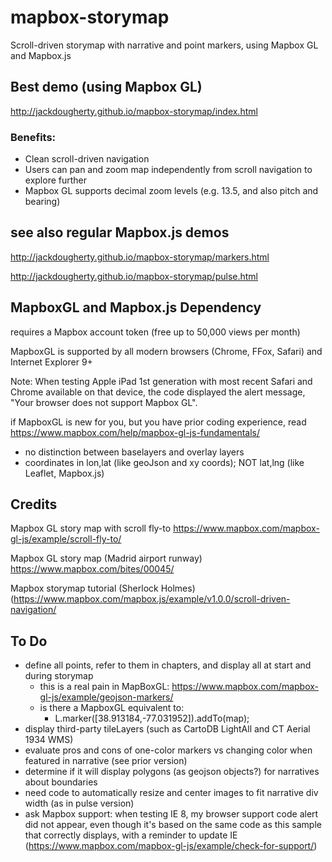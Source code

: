 # mapbox-storymap
Scroll-driven storymap with narrative and point markers, using Mapbox GL and Mapbox.js

## Best demo (using Mapbox GL)
http://jackdougherty.github.io/mapbox-storymap/index.html

### Benefits:
- Clean scroll-driven navigation
- Users can pan and zoom map independently from scroll navigation to explore further
- Mapbox GL supports decimal zoom levels (e.g. 13.5, and also pitch and bearing)

## see also regular Mapbox.js demos
http://jackdougherty.github.io/mapbox-storymap/markers.html

http://jackdougherty.github.io/mapbox-storymap/pulse.html

## MapboxGL and Mapbox.js Dependency
requires a Mapbox account token (free up to 50,000 views per month)

MapboxGL is supported by all modern browsers (Chrome, FFox, Safari) and Internet Explorer 9+

Note: When testing Apple iPad 1st generation with most recent Safari and Chrome available on that device, the code displayed the alert message, "Your browser does not support Mapbox GL".

if MapboxGL is new for you, but you have prior coding experience, read https://www.mapbox.com/help/mapbox-gl-js-fundamentals/
- no distinction between baselayers and overlay layers
- coordinates in lon,lat (like geoJson and xy coords); NOT lat,lng (like Leaflet, Mapbox.js)

## Credits
Mapbox GL story map with scroll fly-to https://www.mapbox.com/mapbox-gl-js/example/scroll-fly-to/

Mapbox GL story map (Madrid airport runway) https://www.mapbox.com/bites/00045/

Mapbox storymap tutorial (Sherlock Holmes) (https://www.mapbox.com/mapbox.js/example/v1.0.0/scroll-driven-navigation/

## To Do
- define all points, refer to them in chapters, and display all at start and during storymap
  - this is a real pain in MapBoxGL: https://www.mapbox.com/mapbox-gl-js/example/geojson-markers/
  - is there a MapboxGL equivalent to:
    - L.marker([38.913184,-77.031952]).addTo(map);
- display third-party tileLayers (such as CartoDB LightAll and CT Aerial 1934 WMS)
- evaluate pros and cons of one-color markers vs changing color when featured in narrative (see prior version)
- determine if it will display polygons (as geojson objects?) for narratives about boundaries
- need code to automatically resize and center images to fit narrative div width (as in pulse version)
- ask Mapbox support: when testing IE 8, my browser support code alert did not appear, even though it's based on the same code as this sample that correctly displays, with a reminder to update IE (https://www.mapbox.com/mapbox-gl-js/example/check-for-support/)
